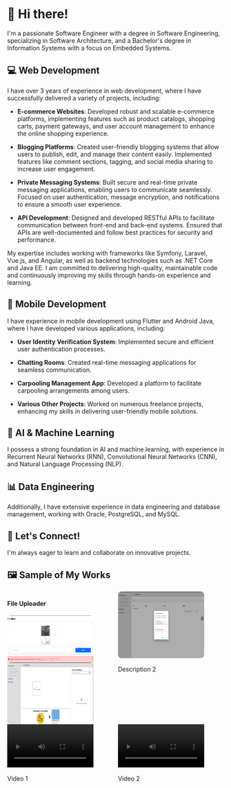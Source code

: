 # 👋 Hi there!

I'm a passionate Software Engineer with a degree in Software Engineering, specializing in Software Architecture, and a Bachelor's degree in Information Systems with a focus on Embedded Systems.

## 💻 Web Development
I have over 3 years of experience in web development, where I have successfully delivered a variety of projects, including:

- **E-commerce Websites**: Developed robust and scalable e-commerce platforms, implementing features such as product catalogs, shopping carts, payment gateways, and user account management to enhance the online shopping experience.
  
- **Blogging Platforms**: Created user-friendly blogging systems that allow users to publish, edit, and manage their content easily. Implemented features like comment sections, tagging, and social media sharing to increase user engagement.

- **Private Messaging Systems**: Built secure and real-time private messaging applications, enabling users to communicate seamlessly. Focused on user authentication, message encryption, and notifications to ensure a smooth user experience.

- **API Development**: Designed and developed RESTful APIs to facilitate communication between front-end and back-end systems. Ensured that APIs are well-documented and follow best practices for security and performance.

My expertise includes working with frameworks like Symfony, Laravel, Vue.js, and Angular, as well as backend technologies such as .NET Core and Java EE. I am committed to delivering high-quality, maintainable code and continuously improving my skills through hands-on experience and learning.

## 📱 Mobile Development
I have experience in mobile development using Flutter and Android Java, where I have developed various applications, including:

- **User Identity Verification System**: Implemented secure and efficient user authentication processes.
  
- **Chatting Rooms**: Created real-time messaging applications for seamless communication.
  
- **Carpooling Management App**: Developed a platform to facilitate carpooling arrangements among users.
  
- **Various Other Projects**: Worked on numerous freelance projects, enhancing my skills in delivering user-friendly mobile solutions.

## 🤖 AI & Machine Learning
I possess a strong foundation in AI and machine learning, with experience in Recurrent Neural Networks (RNN), Convolutional Neural Networks (CNN), and Natural Language Processing (NLP).

## 📊 Data Engineering
Additionally, I have extensive experience in data engineering and database management, working with Oracle, PostgreSQL, and MySQL.

## 🌟 Let's Connect!
I'm always eager to learn and collaborate on innovative projects.

## 🖼️ Sample of My Works
<div style="display: grid; grid-template-columns: repeat(auto-fill, minmax(200px, 1fr)); gap: 10px;">
    <div>
        <h4>File Uploader</h4>
        <img src="Screenshot from 2024-12-06 18-39-04.png" alt="Description 1" style="width: 200px; height: 100%; border-radius: 8px;">
    </div>
    <div>
        <img src="Screenshot from 2024-12-06 19-24-42.png" alt="Description 2" style="width: 200px; height: 100%; border-radius: 8px;">
        <p>Description 2</p>
    </div>
    <div>
        <img src="Screenshot from 2024-12-06 19-24-51.png" alt="Description 3" style="width: 200px; height: 100%; border-radius: 8px;">
        <p>Description 3</p>
    </div>
</div>

<div style="display: grid; grid-template-columns: repeat(auto-fill, minmax(200px, 1fr)); gap: 10px;">
    <div>
        <video width="200" controls>
            <source src="Demo.mp4" type="video/mp4">
            <source src="Demo.webm" type="video/webm">
            Your browser does not support the video tag.
        </video>
        <p>Video 1</p>
    </div>
    <div>
        <video width="200" controls>
            <source src="video2.mp4" type="video/mp4">
            <source src="video2.webm" type="video/webm">
            Your browser does not support the video tag.
        </video>
        <p>Video 2</p>
    </div>
</div>

